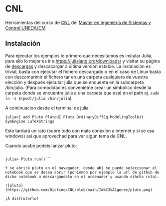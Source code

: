 # CNL
Herramientas del curso de [CNL](http://portal.uned.es/portal/page?_pageid=93,70656202&_dad=portal&_schema=PORTAL&idAsignatura=31104178&idTitulacion=310401) del [Máster en Ingeniería de Sistemas y Control UNED/UCM](https://cv4.ucm.es/moodle/course/view.php?id=4056)

## Instalación
Para ejecutar los ejemplos lo primero que necesitamos es instalar Julia, para ello lo mejor es ir a https://julialang.org/downloads/ y visitar su página de [descargas](https://julialang.org/downloads/) y descacargar a última versión estable. La instalación es trivial, basta con ejecutar el fichero descargado o en el caso de Linux basta con descomprimir el fichero tar en una carpeta cualquiera de vuestra elección y después ejecutar julia que se encuenta en la subcarpeta /bin/julia. (Para comodidad es convenietne crear un simbólico desde la carpeta donde se encuentra julia a una carpeta que esté en el path ej. ```sudo ln -s $(pwd)/julia /bin/julia```)

A continuacion desde el terminal de julia:

``` julia>] add Pluto PlutoUI Plots OrdinaryDiffEq ModelingToolkit SymEngine LaTeXStrings ```

Esto tardará un rato (sobre todo con mala conexión a internet y si se usa windows) así que aprovechad para ver algún tema de CNL.

Cuando acabe podeis lanzar pluto:

```julia> using Pluto

julia> Pluto.run()```

Y se abrirá pluto en el navegador, desde ahí se puede seleccionar el notebook que se desea abrir (poniendo por ejemplo la url de github de dicho notebook o descargándolo en el ordenador y usando dihcha ruta).

![pluto](https://github.com/Dictino/CNL/blob/main/Im%C3%A1genes/pluto.png)

¡A disfrutarlo!
